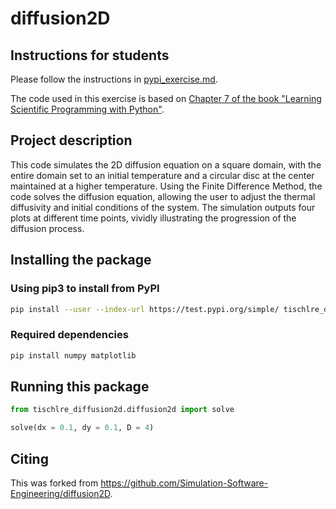 # diffusion2D

## Instructions for students

Please follow the instructions in [pypi_exercise.md](https://github.com/Simulation-Software-Engineering/Lecture-Material/blob/main/03_building_and_packaging/pypi_exercise.md).

The code used in this exercise is based on [Chapter 7 of the book "Learning Scientific Programming with Python"](https://scipython.com/book/chapter-7-matplotlib/examples/the-two-dimensional-diffusion-equation/).

## Project description

This code simulates the 2D diffusion equation on a square domain, with the entire domain set to an initial temperature and a circular disc at the center maintained at a higher temperature.
Using the Finite Difference Method, the code solves the diffusion equation, allowing the user to adjust the thermal diffusivity and initial conditions of the system.
The simulation outputs four plots at different time points, vividly illustrating the progression of the diffusion process.

## Installing the package

### Using pip3 to install from PyPI

```bash
pip install --user --index-url https://test.pypi.org/simple/ tischlre_diffusion2d
```

### Required dependencies

```bash
pip install numpy matplotlib
```

## Running this package

```python
from tischlre_diffusion2d.diffusion2d import solve

solve(dx = 0.1, dy = 0.1, D = 4)
```

## Citing


This was forked from https://github.com/Simulation-Software-Engineering/diffusion2D.